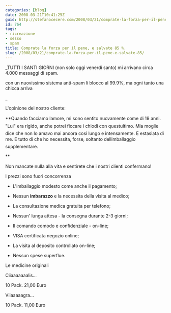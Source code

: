 ```yaml
---
categories: [blog]
date: 2008-03-21T10:41:25Z
guid: http://stefanocecere.com/2008/03/21/comprate-la-forza-per-il-pene-e-salvate-85/
id: 764
tags:
- ricreazione
- sesso
- spam
title: Comprate la forza per il pene, e salvate 85 %.
slug: /2008/03/21/comprate-la-forza-per-il-pene-e-salvate-85/
---
```


_TUTTI I SANTI GIORNI (non solo oggi venerdì santo) mi arrivano circa 4.000 messaggi di spam.
  
con un nuovissimo sistema anti-spam li blocco al 99.9%, ma ogni tanto una chicca arriva
  
_ 

L'opinione del nostro cliente:

**Quando facciamo lamore, mi sono sentito nuovamente come di 19 anni. "Lui" era rigido, anche potrei ficcare i chiodi con questultimo. Mia moglie dice che non lo amavo mai ancora cosi lungo e intensamente. E estasiata di me. E tutto di che ho necessita, forse, soltanto dellimballaggio supplementare.
  
** 
  
Non mancate nulla alla vita e sentirete che i nostri clienti confermano!

I prezzi sono fuori concorrenza

- L'imballaggio modesto come anche il pagamento;
  
- Nessun **imbarazzo** e la necessita della visita al medico;
  
- La consultazione medica gratuita per telefono;
  
- Nessun' lunga attesa - la consegna durante 2-3 giorni;
  
- Il comando comodo e confidenziale - on-line;
  
- VISA certificata negozio online;
  
- La visita al deposito controllato on-line;
  
- Nessun spese superflue.

Le medicine originali
  
Ciiaaaaaaalis…
  
10 Pack. 21,00 Euro
  
Viiaaaaagra…
  
10 Pack. 11,00 Euro
